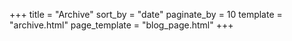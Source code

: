 +++
title = "Archive"
sort_by = "date"
paginate_by = 10
template = "archive.html"
page_template = "blog_page.html"
+++
